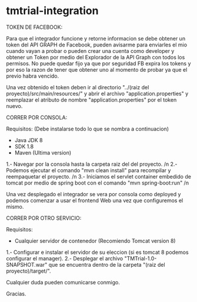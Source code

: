 # tmtrial-integration

TOKEN DE FACEBOOK:

Para que el integrador funcione y retorne informacion se debe obtener un token del API GRAPH de Facebook, pueden avisarme para enviarles el mio cuando vayan a probar o pueden crear una cuenta como developer y obtener un Token por medio del Explorador de la API Graph con todos los permisos. No puede quedar fijo ya que por seguridad FB expira los tokens y por eso la razon de tener que obtener uno al momento de probar ya que el previo habra vencido.

Una vez obtenido el token deben ir al directorio "../(raiz del proyecto)/src/main/resources/" y abrir el archivo "application.properties" y reemplazar el atributo de nombre "application.properties" por el token nuevo.

CORRER POR CONSOLA:

Requisitos: (Debe instalarse todo lo que se nombra a continuacion)
* Java  JDK 8
* SDK 1.8
* Maven (Ultima version)

1.- Navegar por la consola hasta la carpeta raiz del del proyecto. /n
2.- Podemos ejecutar el comando "mvn clean install" para recompilar y reempaquetar el proyecto. /n
3.- Iniciamos el servlet container embedido de tomcat por medio de spring boot con el comando "mvn spring-boot:run" /n

Una vez desplegado el integrador se vera por consola como deployed y podemos comenzar a usar el frontend Web una vez que configuremos el mismo.

CORRER POR OTRO SERVICIO:

Requisitos:
* Cualquier servidor de contenedor (Recomiendo Tomcat version 8)

1.- Configurar e instalar el servidor de su eleccion (si es tomcat 8 podemos configurar el manager).
2.- Desplegar el archivo "TMTrial-1.0-SNAPSHOT.war" que se encuentra dentro de la carpeta "(raiz del proyecto)/target/".

Cualquier duda pueden comunicarse conmigo.

Gracias.
